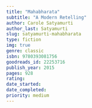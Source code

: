 ```yaml
---
title: "Mahabharata" 
subtitle: "A Modern Retelling"
author: Carole Satyamurti
author_last: Satyamurti
slug: satyamurti-mahabharata
type: fiction
img: true
genre: classic
isbn: 9780393081756
goodreads_id: 22253716
publish_year: 2015
pages: 928
rating: 
date_started:
date_completed:
priority: medium
---
```

